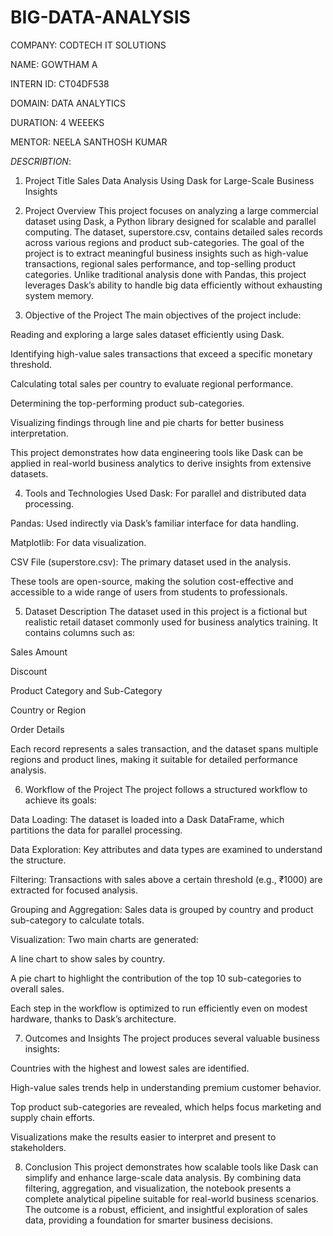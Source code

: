 # BIG-DATA-ANALYSIS


COMPANY: CODTECH IT SOLUTIONS

NAME: GOWTHAM A

INTERN ID: CT04DF538

DOMAIN: DATA ANALYTICS

DURATION: 4 WEEEKS

MENTOR: NEELA SANTHOSH KUMAR



*DESCRIBTION*:


1. Project Title
Sales Data Analysis Using Dask for Large-Scale Business Insights

2. Project Overview
This project focuses on analyzing a large commercial dataset using Dask, a Python library designed for scalable and parallel computing. The dataset, superstore.csv, contains detailed sales records across various regions and product sub-categories. The goal of the project is to extract meaningful business insights such as high-value transactions, regional sales performance, and top-selling product categories. Unlike traditional analysis done with Pandas, this project leverages Dask’s ability to handle big data efficiently without exhausting system memory.

3. Objective of the Project
The main objectives of the project include:

Reading and exploring a large sales dataset efficiently using Dask.

Identifying high-value sales transactions that exceed a specific monetary threshold.

Calculating total sales per country to evaluate regional performance.

Determining the top-performing product sub-categories.

Visualizing findings through line and pie charts for better business interpretation.

This project demonstrates how data engineering tools like Dask can be applied in real-world business analytics to derive insights from extensive datasets.

4. Tools and Technologies Used
Dask: For parallel and distributed data processing.

Pandas: Used indirectly via Dask’s familiar interface for data handling.

Matplotlib: For data visualization.

CSV File (superstore.csv): The primary dataset used in the analysis.

These tools are open-source, making the solution cost-effective and accessible to a wide range of users from students to professionals.

5. Dataset Description
The dataset used in this project is a fictional but realistic retail dataset commonly used for business analytics training. It contains columns such as:

Sales Amount

Discount

Product Category and Sub-Category

Country or Region

Order Details

Each record represents a sales transaction, and the dataset spans multiple regions and product lines, making it suitable for detailed performance analysis.

6. Workflow of the Project
The project follows a structured workflow to achieve its goals:

Data Loading: The dataset is loaded into a Dask DataFrame, which partitions the data for parallel processing.

Data Exploration: Key attributes and data types are examined to understand the structure.

Filtering: Transactions with sales above a certain threshold (e.g., ₹1000) are extracted for focused analysis.

Grouping and Aggregation: Sales data is grouped by country and product sub-category to calculate totals.

Visualization: Two main charts are generated:

A line chart to show sales by country.

A pie chart to highlight the contribution of the top 10 sub-categories to overall sales.

Each step in the workflow is optimized to run efficiently even on modest hardware, thanks to Dask’s architecture.

7. Outcomes and Insights
The project produces several valuable business insights:

Countries with the highest and lowest sales are identified.

High-value sales trends help in understanding premium customer behavior.

Top product sub-categories are revealed, which helps focus marketing and supply chain efforts.

Visualizations make the results easier to interpret and present to stakeholders.

8. Conclusion
This project demonstrates how scalable tools like Dask can simplify and enhance large-scale data analysis. By combining data filtering, aggregation, and visualization, the notebook presents a complete analytical pipeline suitable for real-world business scenarios. The outcome is a robust, efficient, and insightful exploration of sales data, providing a foundation for smarter business decisions.
